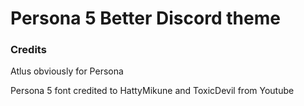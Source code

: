 # Persona 5 Better Discord theme

### Credits

Atlus obviously for Persona

Persona 5 font credited to HattyMikune and ToxicDevil from Youtube
